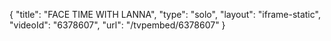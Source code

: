 {
    "title": "FACE TIME WITH LANNA",
    "type": "solo",
    "layout": "iframe-static",
    "videoId": "6378607",
    "url": "\/tvpembed\/6378607"
}